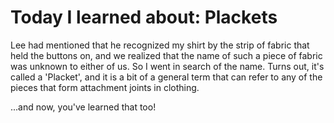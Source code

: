 #  Today I learned about: Plackets 
 
Lee had mentioned that he recognized my shirt by the strip of fabric that held the buttons on, and we realized that the name of such a piece of fabric was unknown to either of us. So I went in search of the name. Turns out, it's called a 'Placket', and it is a bit of a general term that can refer to any of the pieces that form attachment joints in clothing. 
 
...and now, you've learned that too!

